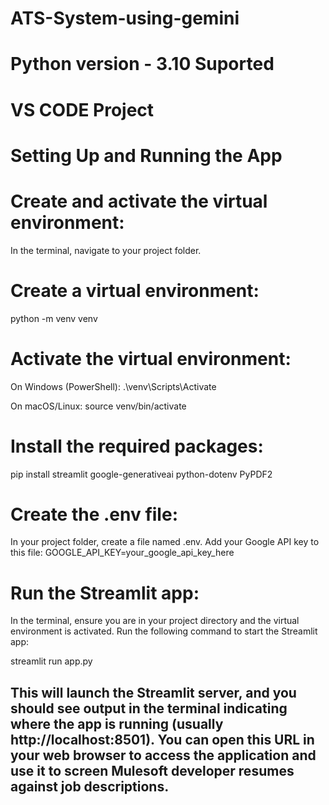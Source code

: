 # ATS-System-using-gemini


# Python version - 3.10 Suported
# VS CODE Project


# Setting Up and Running the App

# Create and activate the virtual environment:

In the terminal, navigate to your project folder.
# Create a virtual environment:
python -m venv venv


# Activate the virtual environment:
On Windows (PowerShell):
.\venv\Scripts\Activate

On macOS/Linux:
source venv/bin/activate


#  Install the required packages:
pip install streamlit google-generativeai python-dotenv PyPDF2

# Create the .env file:
In your project folder, create a file named .env.
Add your Google API key to this file:
GOOGLE_API_KEY=your_google_api_key_here

# Run the Streamlit app:

In the terminal, ensure you are in your project directory and the virtual environment is activated.
Run the following command to start the Streamlit app:

streamlit run app.py

## This will launch the Streamlit server, and you should see output in the terminal indicating where the app is running (usually http://localhost:8501). You can open this URL in your web browser to access the application and use it to screen Mulesoft developer resumes against job descriptions.
